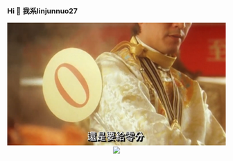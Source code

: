 ### Hi 👋 我系linjunnuo27

<div align="center"> <img src="bgg.png"> </div>
<div align="center"> <img src="https://activity-graph.herokuapp.com/graph?username=linjunnuo&theme=xcode" /> </div>

